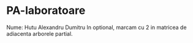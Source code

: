 # PA-laboratoare
Nume: Hutu Alexandru Dumitru
In optional, marcam cu 2 in matricea de adiacenta arborele partial.
